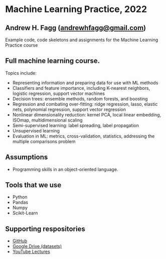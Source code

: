 # Machine Learning Practice, 2022
## Andrew H. Fagg (andrewhfagg@gmail.com)

Example code, code skeletons and assignments for the Machine Learning Practice course 

## Full machine learning course.  
Topics include:
- Representing information and preparing data for use with ML methods
- Classifiers and feature importance, including K-nearest neighbors, logistic regression, support vector machines
- Decision trees: ensemble methods, random forests, and boosting
- Regression and combating over-fitting: ridge regression,  lasso, elastic nets, polynomial regression, support vector regression
- Nonlinear dimensionality reduction: kernel PCA, local linear embedding, ISOmap, multidimensional scaling
- Semi-supervised learning: label spreading, label propagation
- Unsupervised learning
- Evaluation in ML: metrics, cross-validation, statistics, addressing the multiple comparisons problem 

## Assumptions
- Programming skills in an object-oriented language.

## Tools that we use
- Python
- Pandas
- Numpy
- Scikit-Learn

## Supporting respositories
- [GitHub](https://github.com/Symbiotic-Computing-Laboratory/mlp_2022)
- [Google Drive (datasets)](https://drive.google.com/drive/folders/1dmRTQ1zHksE6e7oYHfmOwCRAvxaVaUCt?usp=sharing)
- [YouTube Lectures](https://www.youtube.com/channel/UC8nFan5wplnzzsWLTjKGi0g)


